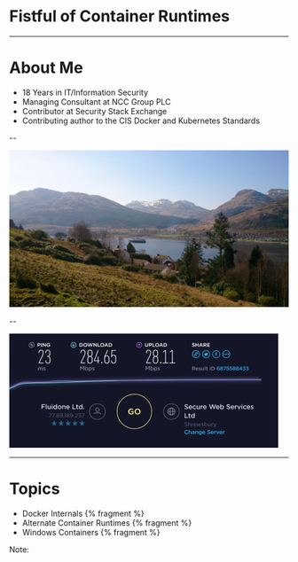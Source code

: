
# Fistful of Container Runtimes

---

# About Me

 - 18 Years in IT/Information Security
 - Managing Consultant at NCC Group PLC
 - Contributor at Security Stack Exchange
 - Contributing author to the CIS Docker and Kubernetes Standards

--

<img src="/images/lochgoilhead.jpg"/>

--

<img src="/images/Internet.jpg"/>

---

# Topics

* Docker Internals {% fragment %}
* Alternate Container Runtimes {% fragment %}
* Windows Containers {% fragment %}


Note: